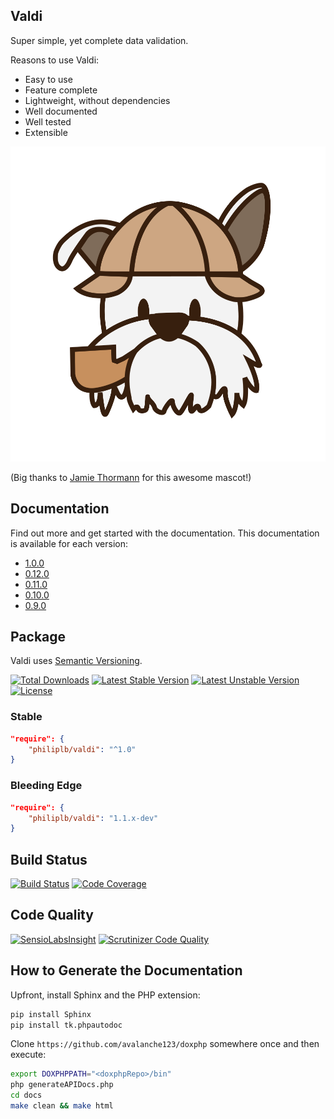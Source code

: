 Valdi
-----

Super simple, yet complete data validation.

Reasons to use Valdi:

* Easy to use
* Feature complete
* Lightweight, without dependencies
* Well documented
* Well tested
* Extensible

![Valdi](valdi/valdi.png)

(Big thanks to [Jamie Thormann](https://www.linkedin.com/in/jamie-thormann-937916109/) for this awesome mascot!)

## Documentation

Find out more and get started with the documentation. This documentation is available for each version:

* [1.0.0](https://philiplb.github.io/Valdi/docs/html/1.0.0)
* [0.12.0](https://philiplb.github.io/Valdi/docs/html/0.12.0)
* [0.11.0](https://philiplb.github.io/Valdi/docs/html/0.11.0)
* [0.10.0](https://philiplb.github.io/Valdi/docs/html/0.10.0)
* [0.9.0](https://philiplb.github.io/Valdi/docs/html/0.9.0)

## Package

Valdi uses [Semantic Versioning](https://semver.org/).

[![Total Downloads](https://poser.pugx.org/philiplb/valdi/downloads.svg)](https://packagist.org/packages/philiplb/valdi)
[![Latest Stable Version](https://poser.pugx.org/philiplb/valdi/v/stable.svg)](https://packagist.org/packages/philiplb/valdi)
[![Latest Unstable Version](https://poser.pugx.org/philiplb/valdi/v/unstable.svg)](https://packagist.org/packages/philiplb/valdi) [![License](https://poser.pugx.org/philiplb/valdi/license.svg)](https://packagist.org/packages/philiplb/valdi)

### Stable

```json
"require": {
    "philiplb/valdi": "^1.0"
}
```

### Bleeding Edge

```json
"require": {
    "philiplb/valdi": "1.1.x-dev"
}
```

## Build Status

[![Build Status](https://travis-ci.org/philiplb/Valdi.svg?branch=master)](https://travis-ci.org/philiplb/Valdi)
[![Code Coverage](https://scrutinizer-ci.com/g/philiplb/Valdi/badges/coverage.png?b=master)](https://scrutinizer-ci.com/g/philiplb/Valdi/?branch=master)

## Code Quality

[![SensioLabsInsight](https://insight.sensiolabs.com/projects/e6f291e0-1be6-4897-a634-8de87ac41734/mini.png)](https://insight.sensiolabs.com/projects/e6f291e0-1be6-4897-a634-8de87ac41734)
[![Scrutinizer Code Quality](https://scrutinizer-ci.com/g/philiplb/Valdi/badges/quality-score.png?b=master)](https://scrutinizer-ci.com/g/philiplb/Valdi/?branch=master)

## How to Generate the Documentation

Upfront, install Sphinx and the PHP extension:

```bash
pip install Sphinx
pip install tk.phpautodoc
```

Clone `https://github.com/avalanche123/doxphp` somewhere once and then execute:

```bash
export DOXPHPPATH="<doxphpRepo>/bin"
php generateAPIDocs.php
cd docs
make clean && make html
```
